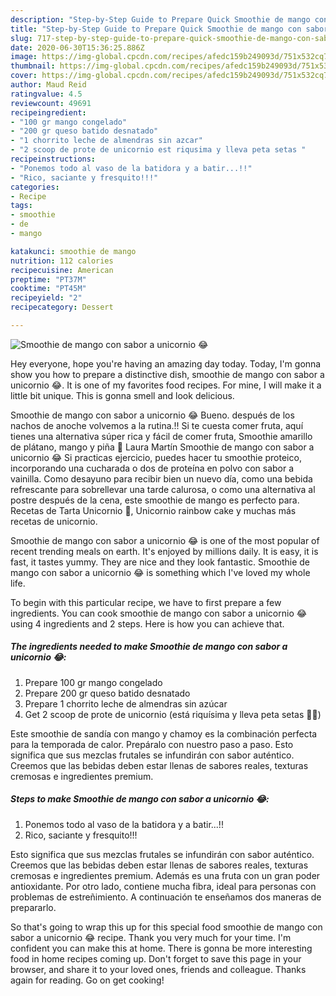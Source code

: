 ```yaml
---
description: "Step-by-Step Guide to Prepare Quick Smoothie de mango con sabor a unicornio 😂"
title: "Step-by-Step Guide to Prepare Quick Smoothie de mango con sabor a unicornio 😂"
slug: 717-step-by-step-guide-to-prepare-quick-smoothie-de-mango-con-sabor-a-unicornio
date: 2020-06-30T15:36:25.886Z
image: https://img-global.cpcdn.com/recipes/afedc159b249093d/751x532cq70/smoothie-de-mango-con-sabor-a-unicornio-😂-foto-principal.jpg
thumbnail: https://img-global.cpcdn.com/recipes/afedc159b249093d/751x532cq70/smoothie-de-mango-con-sabor-a-unicornio-😂-foto-principal.jpg
cover: https://img-global.cpcdn.com/recipes/afedc159b249093d/751x532cq70/smoothie-de-mango-con-sabor-a-unicornio-😂-foto-principal.jpg
author: Maud Reid
ratingvalue: 4.5
reviewcount: 49691
recipeingredient:
- "100 gr mango congelado"
- "200 gr queso batido desnatado"
- "1 chorrito leche de almendras sin azcar"
- "2 scoop de prote de unicornio est riqusima y lleva peta setas "
recipeinstructions:
- "Ponemos todo al vaso de la batidora y a batir...!!"
- "Rico, saciante y fresquito!!!"
categories:
- Recipe
tags:
- smoothie
- de
- mango

katakunci: smoothie de mango 
nutrition: 112 calories
recipecuisine: American
preptime: "PT37M"
cooktime: "PT45M"
recipeyield: "2"
recipecategory: Dessert

---
```



![Smoothie de mango con sabor a unicornio 😂](https://img-global.cpcdn.com/recipes/afedc159b249093d/751x532cq70/smoothie-de-mango-con-sabor-a-unicornio-😂-foto-principal.jpg)

Hey everyone, hope you're having an amazing day today. Today, I'm gonna show you how to prepare a distinctive dish, smoothie de mango con sabor a unicornio 😂. It is one of my favorites food recipes. For mine, I will make it a little bit unique. This is gonna smell and look delicious.

Smoothie de mango con sabor a unicornio 😂 Bueno. después de los nachos de anoche volvemos a la rutina.!! Si te cuesta comer fruta, aquí tienes una alternativa súper rica y fácil de comer fruta, Smoothie amarillo de plátano, mango y piña 🍍 Laura Martín Smoothie de mango con sabor a unicornio 😂 Si practicas ejercicio, puedes hacer tu smoothie proteico, incorporando una cucharada o dos de proteína en polvo con sabor a vainilla. Como desayuno para recibir bien un nuevo día, como una bebida refrescante para sobrellevar una tarde calurosa, o como una alternativa al postre después de la cena, este smoothie de mango es perfecto para. Recetas de Tarta Unicornio 🦄, Unicornio rainbow cake y muchas más recetas de unicornio.

Smoothie de mango con sabor a unicornio 😂 is one of the most popular of recent trending meals on earth. It's enjoyed by millions daily. It is easy, it is fast, it tastes yummy. They are nice and they look fantastic. Smoothie de mango con sabor a unicornio 😂 is something which I've loved my whole life.


To begin with this particular recipe, we have to first prepare a few ingredients. You can cook smoothie de mango con sabor a unicornio 😂 using 4 ingredients and 2 steps. Here is how you can achieve that.

<!--inarticleads1-->

##### The ingredients needed to make Smoothie de mango con sabor a unicornio 😂:

1. Prepare 100 gr mango congelado
1. Prepare 200 gr queso batido desnatado
1. Prepare 1 chorrito leche de almendras sin azúcar
1. Get 2 scoop de prote de unicornio (está riquísima y lleva peta setas 🤣🤣)


Este smoothie de sandía con mango y chamoy es la combinación perfecta para la temporada de calor. Prepáralo con nuestro paso a paso. Esto significa que sus mezclas frutales se infundirán con sabor auténtico. Creemos que las bebidas deben estar llenas de sabores reales, texturas cremosas e ingredientes premium. 

<!--inarticleads2-->

##### Steps to make Smoothie de mango con sabor a unicornio 😂:

1. Ponemos todo al vaso de la batidora y a batir...!!
1. Rico, saciante y fresquito!!!


Esto significa que sus mezclas frutales se infundirán con sabor auténtico. Creemos que las bebidas deben estar llenas de sabores reales, texturas cremosas e ingredientes premium. Además es una fruta con un gran poder antioxidante. Por otro lado, contiene mucha fibra, ideal para personas con problemas de estreñimiento. A continuación te enseñamos dos maneras de prepararlo. 

So that's going to wrap this up for this special food smoothie de mango con sabor a unicornio 😂 recipe. Thank you very much for your time. I'm confident you can make this at home. There is gonna be more interesting food in home recipes coming up. Don't forget to save this page in your browser, and share it to your loved ones, friends and colleague. Thanks again for reading. Go on get cooking!
